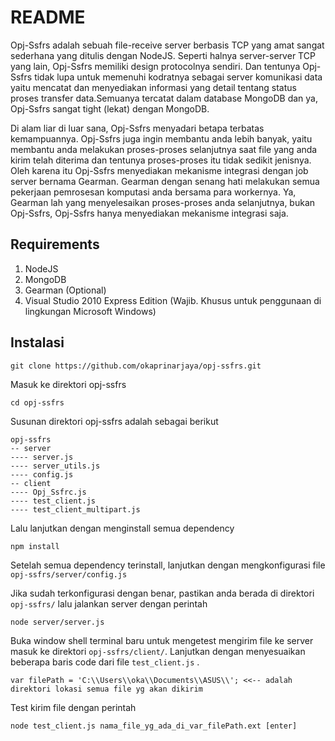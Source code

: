 README
======

Opj-Ssfrs adalah sebuah file-receive server berbasis TCP yang amat sangat sederhana yang ditulis dengan NodeJS. Seperti halnya server-server TCP yang lain, Opj-Ssfrs memiliki design protocolnya sendiri. Dan tentunya Opj-Ssfrs tidak lupa untuk memenuhi kodratnya sebagai server komunikasi data yaitu mencatat dan menyediakan informasi yang detail tentang status proses transfer data.Semuanya tercatat dalam database MongoDB dan ya, Opj-Ssfrs sangat tight (lekat) dengan MongoDB.

Di alam liar di luar sana, Opj-Ssfrs menyadari betapa terbatas kemampuannya. Opj-Ssfrs juga ingin membantu anda lebih banyak, yaitu membantu anda melakukan proses-proses selanjutnya saat file yang anda kirim telah diterima dan tentunya proses-proses itu tidak sedikit jenisnya. Oleh karena itu Opj-Ssfrs menyediakan mekanisme integrasi dengan job server bernama Gearman. Gearman dengan senang hati melakukan semua pekerjaan pemrosesan komputasi anda bersama para workernya. Ya, Gearman lah yang menyelesaikan proses-proses anda selanjutnya, bukan Opj-Ssfrs, Opj-Ssfrs hanya menyediakan mekanisme integrasi saja.

Requirements
------------
1. NodeJS
2. MongoDB
3. Gearman (Optional)
4. Visual Studio 2010 Express Edition (Wajib. Khusus untuk penggunaan di lingkungan Microsoft Windows)

Instalasi
---------

    git clone https://github.com/okaprinarjaya/opj-ssfrs.git

Masuk ke direktori opj-ssfrs

    cd opj-ssfrs

Susunan direktori opj-ssfrs adalah sebagai berikut

    opj-ssfrs
    -- server
    ---- server.js
    ---- server_utils.js
    ---- config.js
    -- client
    ---- Opj_Ssfrc.js
    ---- test_client.js
    ---- test_client_multipart.js

Lalu lanjutkan dengan menginstall semua dependency

    npm install

Setelah semua dependency terinstall, lanjutkan dengan mengkonfigurasi file `opj-ssfrs/server/config.js`

Jika sudah terkonfigurasi dengan benar, pastikan anda berada di direktori `opj-ssfrs/` lalu jalankan server dengan perintah

    node server/server.js

Buka window shell terminal baru untuk mengetest mengirim file ke server masuk ke direktori `opj-ssfrs/client/`.
Lanjutkan dengan menyesuaikan beberapa baris code dari file `test_client.js` . 

    var filePath = 'C:\\Users\\oka\\Documents\\ASUS\\'; <<-- adalah direktori lokasi semua file yg akan dikirim

Test kirim file dengan perintah

    node test_client.js nama_file_yg_ada_di_var_filePath.ext [enter]



